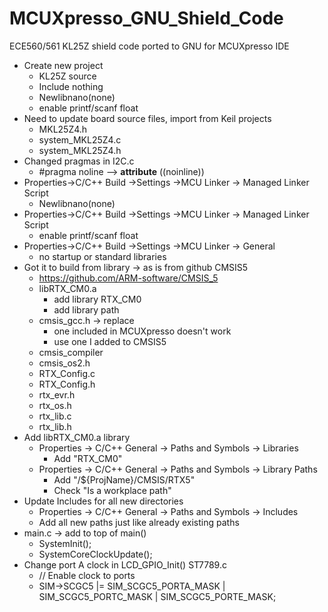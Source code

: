 # MCUXpresso_GNU_Shield_Code
ECE560/561 KL25Z shield code ported to GNU for MCUXpresso IDE

*	Create new project  
    * KL25Z source  
    * Include nothing  
    * Newlibnano(none)  
    * enable printf/scanf float  
*	Need to update board source files, import from Keil projects  
    * MKL25Z4.h 
    * system_MKL25Z4.c  
    * system_MKL25Z4.h  
*	Changed pragmas in I2C.c  
    * #pragma noline -->  __attribute__ ((noinline))  
* Properties->C/C++ Build ->Settings ->MCU Linker -> Managed Linker Script  
    * Newlibnano(none)  
* Properties->C/C++ Build ->Settings ->MCU Linker -> Managed Linker Script  
    * enable printf/scanf float  
* Properties->C/C++ Build ->Settings ->MCU Linker -> General  
    * no startup or standard libraries  
* Got it to build from library -> as is from github CMSIS5  
    * https://github.com/ARM-software/CMSIS_5  
    * libRTX_CM0.a  
        * add library RTX_CM0  
        * add library path
    * cmsis_gcc.h -> replace
        * one included in MCUXpresso doesn't work
        * use one I added to CMSIS5
    * cmsis_compiler
    * cmsis_os2.h
    * RTX_Config.c
    * RTX_Config.h
    * rtx_evr.h
    * rtx_os.h
    * rtx_lib.c
    * rtx_lib.h
*	Add libRTX_CM0.a library
    * Properties -> C/C++ General -> Paths and Symbols -> Libraries
        * Add "RTX_CM0"
    * Properties -> C/C++ General -> Paths and Symbols -> Library Paths
        * Add "/${ProjName}/CMSIS/RTX5"
        * Check "Is a workplace path"
*	Update Includes for all new directories
    * Properties -> C/C++ General -> Paths and Symbols -> Includes
    * Add all new paths just like already existing paths
*	main.c -> add to top of main()
    * SystemInit();
    * SystemCoreClockUpdate();
*	Change port A clock in LCD_GPIO_Init() ST7789.c
    * // Enable clock to ports
    * SIM->SCGC5 |= SIM_SCGC5_PORTA_MASK | SIM_SCGC5_PORTC_MASK | SIM_SCGC5_PORTE_MASK;	
